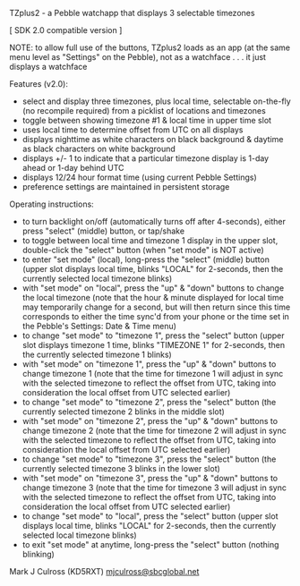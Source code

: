 TZplus2 - a Pebble watchapp that displays 3
          selectable timezones

[ SDK 2.0 compatible version ]

NOTE: to allow full use of the buttons, TZplus2
loads as an app (at the same menu level as
"Settings" on the Pebble), not as a watchface
. . . it just displays a watchface

Features (v2.0):
- select and display three timezones, plus local time,
  selectable on-the-fly (no recompile required) from
  a picklist of locations and timezones
- toggle between showing timezone #1 & local time
  in upper time slot
- uses local time to determine offset from UTC on all
  displays
- displays nighttime as white characters on black
  background & daytime as black characters on white
  background
- displays +/- 1 to indicate that a particular timezone
  display is 1-day ahead or 1-day behind UTC
- displays 12/24 hour format time (using current
  Pebble Settings)
- preference settings are maintained in persistent
  storage

Operating instructions:
- to turn backlight on/off (automatically turns off
  after 4-seconds), either press "select" (middle)
  button, or tap/shake
- to toggle between local time and timezone 1 display
  in the upper slot, double-click the "select" button
  (when "set mode" is NOT active)
- to enter "set mode" (local), long-press the "select"
  (middle) button (upper slot displays local time,
  blinks "LOCAL" for 2-seconds, then the currently
  selected local timezone blinks)
- with "set mode" on "local", press the "up" &
  "down" buttons to change the local timezone (note
  that the hour & minute displayed for local time may
  temporarily change for a second, but will then return
  since this time corresponds to either the time
  sync'd from your phone or the time set in the
  Pebble's Settings: Date & Time menu)
- to change "set mode" to "timezone 1", press the
  "select" button (upper slot displays timezone 1
  time, blinks "TIMEZONE 1" for 2-seconds, then
  the currently selected timezone 1 blinks)
- with "set mode" on "timezone 1", press the "up" &
  "down" buttons to change timezone 1 (note that
  the time for timezone 1 will adjust in sync with the
  selected timezone to reflect the offset from UTC,
  taking into consideration the local offset from
  UTC selected earlier)
- to change "set mode" to "timezone 2", press the
  "select" button (the currently selected timezone 2
  blinks in the middle slot)
- with "set mode" on "timezone 2", press the "up" &
  "down" buttons to change timezone 2 (note that
  the time for timezone 2 will adjust in sync with the
  selected timezone to reflect the offset from UTC,
  taking into consideration the local offset from
  UTC selected earlier)
- to change "set mode" to "timezone 3", press the
  "select" button (the currently selected timezone 3
  blinks in the lower slot)
- with "set mode" on "timezone 3", press the "up" &
  "down" buttons to change timezone 3 (note that
  the time for timezone 3 will adjust in sync with the
  selected timezone to reflect the offset from UTC,
  taking into consideration the local offset from
  UTC selected earlier)
- to change "set mode" to "local", press the
  "select" button (upper slot displays local time,
  blinks "LOCAL" for 2-seconds, then the currently
  selected local timezone blinks)
- to exit "set mode" at anytime, long-press the "select"
  button (nothing blinking)


Mark J Culross (KD5RXT)
mjculross@sbcglobal.net

